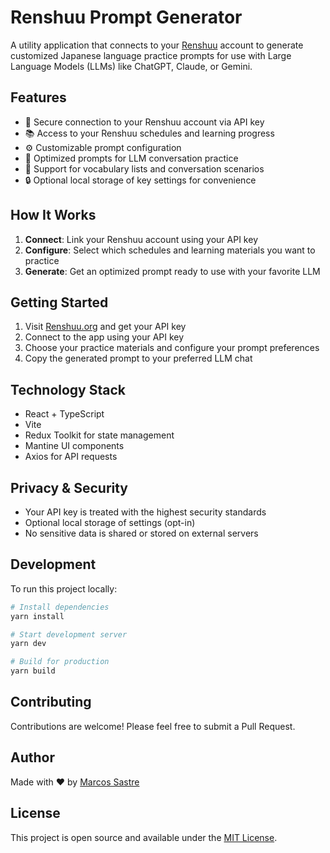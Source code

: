# Renshuu Prompt Generator

A utility application that connects to your [Renshuu](https://www.renshuu.org/) account to generate customized Japanese language practice prompts for use with Large Language Models (LLMs) like ChatGPT, Claude, or Gemini.

## Features

- 🔑 Secure connection to your Renshuu account via API key
- 📚 Access to your Renshuu schedules and learning progress
- ⚙️ Customizable prompt configuration
- 🤖 Optimized prompts for LLM conversation practice
- 🎯 Support for vocabulary lists and conversation scenarios
- 🔒 Optional local storage of key settings for convenience

## How It Works

1. **Connect**: Link your Renshuu account using your API key
2. **Configure**: Select which schedules and learning materials you want to practice
3. **Generate**: Get an optimized prompt ready to use with your favorite LLM

## Getting Started

1. Visit [Renshuu.org](https://www.renshuu.org/) and get your API key
2. Connect to the app using your API key
3. Choose your practice materials and configure your prompt preferences
4. Copy the generated prompt to your preferred LLM chat

## Technology Stack

- React + TypeScript
- Vite
- Redux Toolkit for state management
- Mantine UI components
- Axios for API requests

## Privacy & Security

- Your API key is treated with the highest security standards
- Optional local storage of settings (opt-in)
- No sensitive data is shared or stored on external servers

## Development

To run this project locally:

```bash
# Install dependencies
yarn install

# Start development server
yarn dev

# Build for production
yarn build
```

## Contributing

Contributions are welcome! Please feel free to submit a Pull Request.

## Author

Made with ❤️ by [Marcos Sastre](https://www.linkedin.com/in/msastre73/)

## License

This project is open source and available under the [MIT License](LICENSE).

